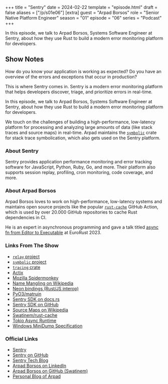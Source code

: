 +++
title = "Sentry"
date = 2024-02-22
template = "episode.html"
draft = false
aliases = ["/p/s01e06"]
[extra]
guest = "Arpad Borsos"
role = "Senior Native Platform Engineer"
season = "01"
episode = "06"
series = "Podcast"
+++

<div><script id="letscast-player-e098acdf" src="https://letscast.fm/podcasts/rust-in-production-82281512/episodes/rust-in-production-ep-6-sentry-s-arpad-borsos/player.js?size=s"></script></div>

In this episode, we talk to Arpad Borsos, Systems Software Engineer at Sentry,
about how they use Rust to build a modern error monitoring platform for
developers.

<!-- more -->

## Show Notes

How do you know your application is working as expected?
Do you have an overview of the errors and exceptions that occur
in production?

This is where Sentry comes in. Sentry is a modern error monitoring platform
that helps developers discover, triage, and prioritize errors in real-time.

In this episode, we talk to Arpad Borsos, Systems Software Engineer at Sentry,
about how they use Rust to build a modern error monitoring platform for
developers.

We touch on the challenges of building a high-performance, low-latency
platform for processing and analyzing large amounts of data (like stack traces
and source maps) in real-time. 
Arpad maintains the [`symbolic`](https://github.com/getsentry/symbolic) crate
for stack trace symbolication, which also gets used on the Sentry platform.


### About Sentry

Sentry provides application performance monitoring and error tracking software
for JavaScript, Python, Ruby, Go, and more. Their platform also supports session
replay, profiling, cron monitoring, code coverage, and more.


### About Arpad Borsos

Arpad Borsos loves to work on high-performance, low-latency systems and
maintains open source projects like the popular
[`rust-cache`](https://github.com/Swatinem/rust-cache) GitHub Action, which is
used by over 20.000 GitHub repositories to cache Rust dependencies in CI. 

He is an expert in asynchronous programming and gave a talk titled [async fn from Editor to
Executable](https://www.youtube.com/watch?v=id38OaSPioA) at EuroRust 2023.


### Links From The Show

- [`relay` project](https://github.com/getsentry/relay)
- [`symbolic` project](https://github.com/getsentry/symbolic)
- [`tracing` crate](https://crates.io/crates/tracing)
- [Actix](https://actix.rs/)
- [Mozilla Spidermonkey](https://firefox-source-docs.mozilla.org/js/index.html)
- [Name Mangling on Wikipedia](https://en.wikipedia.org/wiki/Name_mangling)
- [Neon bindings (Rust/JS interop)](https://neon-bindings.com/)
- [PyO3/matruin](https://github.com/PyO3/maturin)
- [Sentry SDK on docs.rs](https://docs.rs/sentry/latest/sentry/)
- [Sentry SDK on GitHub](https://github.com/getsentry/sentry-rust)
- [Source Maps on Wikipedia](https://en.wikipedia.org/wiki/Minification_(programming)#Source_mapping)
- [Swatinem/rust-cache](https://github.com/Swatinem/rust-cache)
- [Tokio Async Runtime](https://tokio.rs/)
- [Windows MiniDump Specification](http://formats.kaitai.io/windows_minidump/)

### Official Links

- [Sentry](https://sentry.io/)
- [Sentry on GitHub](https://github.com/getsentry/sentry)
- [Sentry Tech Blog](https://sentry.engineering/)
- [Arpad Borsos on LinkedIn](https://www.linkedin.com/in/swatinem/)
- [Arpad Borsos on GitHub (Swatinem)](https://github.com/Swatinem)
- [Personal Blog of Arpad](https://swatinem.de/)